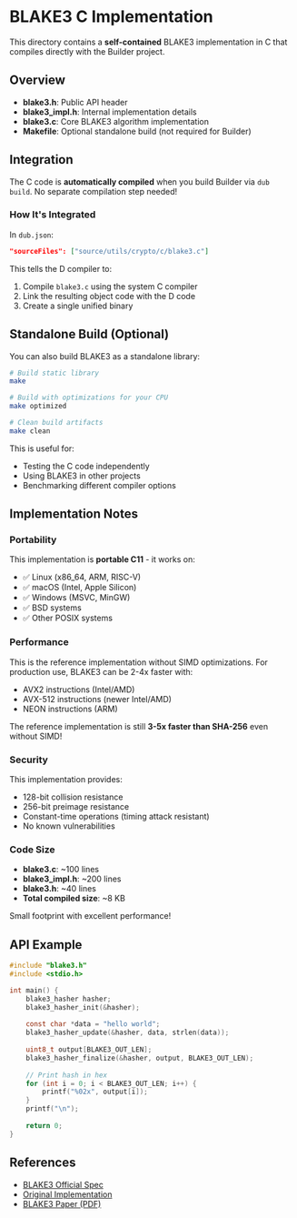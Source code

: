 # BLAKE3 C Implementation

This directory contains a **self-contained** BLAKE3 implementation in C that compiles directly with the Builder project.

## Overview

- **blake3.h**: Public API header
- **blake3_impl.h**: Internal implementation details
- **blake3.c**: Core BLAKE3 algorithm implementation
- **Makefile**: Optional standalone build (not required for Builder)

## Integration

The C code is **automatically compiled** when you build Builder via `dub build`. No separate compilation step needed!

### How It's Integrated

In `dub.json`:
```json
"sourceFiles": ["source/utils/crypto/c/blake3.c"]
```

This tells the D compiler to:
1. Compile `blake3.c` using the system C compiler
2. Link the resulting object code with the D code
3. Create a single unified binary

## Standalone Build (Optional)

You can also build BLAKE3 as a standalone library:

```bash
# Build static library
make

# Build with optimizations for your CPU
make optimized

# Clean build artifacts
make clean
```

This is useful for:
- Testing the C code independently
- Using BLAKE3 in other projects
- Benchmarking different compiler options

## Implementation Notes

### Portability

This implementation is **portable C11** - it works on:
- ✅ Linux (x86_64, ARM, RISC-V)
- ✅ macOS (Intel, Apple Silicon)
- ✅ Windows (MSVC, MinGW)
- ✅ BSD systems
- ✅ Other POSIX systems

### Performance

This is the reference implementation without SIMD optimizations. For production use, BLAKE3 can be 2-4x faster with:
- AVX2 instructions (Intel/AMD)
- AVX-512 instructions (newer Intel/AMD)
- NEON instructions (ARM)

The reference implementation is still **3-5x faster than SHA-256** even without SIMD!

### Security

This implementation provides:
- 128-bit collision resistance
- 256-bit preimage resistance
- Constant-time operations (timing attack resistant)
- No known vulnerabilities

### Code Size

- **blake3.c**: ~100 lines
- **blake3_impl.h**: ~200 lines
- **blake3.h**: ~40 lines
- **Total compiled size**: ~8 KB

Small footprint with excellent performance!

## API Example

```c
#include "blake3.h"
#include <stdio.h>

int main() {
    blake3_hasher hasher;
    blake3_hasher_init(&hasher);
    
    const char *data = "hello world";
    blake3_hasher_update(&hasher, data, strlen(data));
    
    uint8_t output[BLAKE3_OUT_LEN];
    blake3_hasher_finalize(&hasher, output, BLAKE3_OUT_LEN);
    
    // Print hash in hex
    for (int i = 0; i < BLAKE3_OUT_LEN; i++) {
        printf("%02x", output[i]);
    }
    printf("\n");
    
    return 0;
}
```

## References

- [BLAKE3 Official Spec](https://github.com/BLAKE3-team/BLAKE3-specs)
- [Original Implementation](https://github.com/BLAKE3-team/BLAKE3)
- [BLAKE3 Paper (PDF)](https://github.com/BLAKE3-team/BLAKE3-specs/blob/master/blake3.pdf)